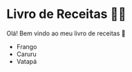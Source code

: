 # Livro de Receitas :man_cook:

Olá! Bem vindo ao meu livro de receitas :wave:

- Frango
- Caruru
- Vatapá
